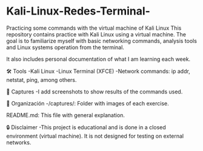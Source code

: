 # Kali-Linux-Redes-Terminal-
Practicing some commands with the virtual machine of Kali Linux 
This repository contains practice with Kali Linux using a virtual machine. The goal is to familiarize myself with basic networking commands, analysis tools and Linux systems operation from the terminal.

It also includes personal documentation of what I am learning each week.

🛠 Tools
-Kali Linux
-Linux Terminal (XFCE)
-Network commands: ip addr, netstat, ping, among others.

📸 Captures
-I add screenshots to show results of the commands used.

📂 Organización
-/captures/: Folder with images of each exercise.

README.md: This file with general explanation.

🔒 Disclaimer
-This project is educational and is done in a closed environment (virtual machine).
It is not designed for testing on external networks.
